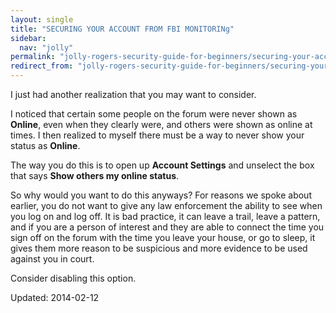 ```yaml
---
layout: single
title: "SECURING YOUR ACCOUNT FROM FBI MONITORINg"
sidebar:
  nav: "jolly"
permalink: "jolly-rogers-security-guide-for-beginners/securing-your-account-from-fbi-monitoring/"
redirect_from: "jolly-rogers-security-guide-for-beginners/securing-your-account-from-fbi-monitoring"
---
```


<p>I just had another realization that you may want to consider.</p>
<p>I noticed that certain some people on the forum were never shown as <strong>Online</strong>, even when they clearly were, and others were shown as online at times. I then realized to myself there must be a way to never show your status as <strong>Online</strong>.</p>
<p>The way you do this is to open up <strong>Account Settings</strong> and unselect the box that says <strong>Show others my online status</strong>.</p>
<p>So why would you want to do this anyways? For reasons we spoke about earlier, you do not want to give any law enforcement the ability to see when you log on and log off. It is bad practice, it can leave a trail, leave a pattern, and if you are a person of interest and they are able to connect the time you sign off on the forum with the time you leave your house, or go to sleep, it gives them more reason to be suspicious and more evidence to be used against you in court.</p>
<p>Consider disabling this option.</p>

Updated: 2014-02-12

